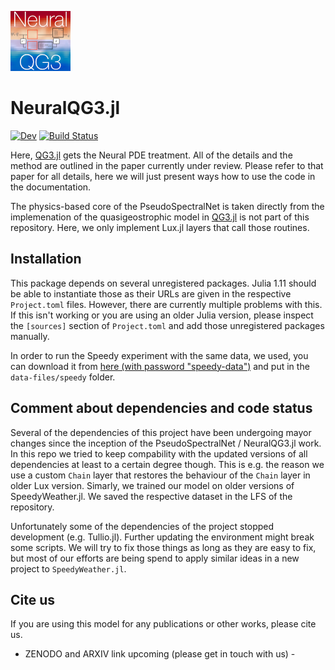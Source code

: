 ![NeuralQG3 Logo](logo.png)

# NeuralQG3.jl

[![Dev](https://img.shields.io/badge/docs-dev-blue.svg)](https://maximilian-gelbrecht.github.io/NeuralQG3.jl/dev/)
[![Build Status](https://github.com/maximilian-gelbrecht/NeuralQG3.jl/actions/workflows/CI.yml/badge.svg?branch=main)](https://github.com/maximilian-gelbrecht/NeuralQG3.jl/actions/workflows/CI.yml?query=branch%3Amain)

Here, [QG3.jl](https://github.com/maximilian-gelbrecht/QG3.jl.git) gets the Neural PDE treatment. All of the details and the method are outlined in the paper currently under review. Please refer to that paper for all details, here we will just present ways how to use the code in the documentation. 

The physics-based core of the PseudoSpectralNet is taken directly from the implemenation of the quasigeostrophic model in [QG3.jl](https://github.com/maximilian-gelbrecht/QG3.jl.git) is not part of this repository. Here, we only implement Lux.jl layers that call those routines. 

## Installation 

This package depends on several unregistered packages. Julia 1.11 should be able to instantiate those as their URLs are given in the respective `Project.toml` files. However, there are currently multiple problems with this. If this isn't working or you are using an older Julia version, please inspect the `[sources]` section of `Project.toml` and add those unregistered packages manually. 

In order to run the Speedy experiment with the same data, we used, you can download it from [here (with password "speedy-data")](https://cloud.pik-potsdam.de/index.php/s/g43p23Eoza8sTf8) and put in the `data-files/speedy` folder. 

## Comment about dependencies and code status 

Several of the dependencies of this project have been undergoing mayor changes since the inception of the PseudoSpectralNet / NeuralQG3.jl work. In this repo we tried to keep compability with the updated versions of all dependencies at least to a certain degree though. This is e.g. the reason we use a custom `Chain` layer that restores the behaviour of the `Chain` layer in older Lux version. Simarly, we trained our model on older versions of SpeedyWeather.jl. We saved the respective dataset in the LFS of the repository. 

Unfortunately some of the dependencies of the project stopped development (e.g. Tullio.jl). Further updating the environment might break some scripts. We will try to fix those things as long as they are easy to fix, but most of our efforts are being spend to apply similar ideas in a new project to `SpeedyWeather.jl`.

## Cite us 

If you are using this model for any publications or other works, please cite us. 

- ZENODO and ARXIV link upcoming (please get in touch with us) - 
